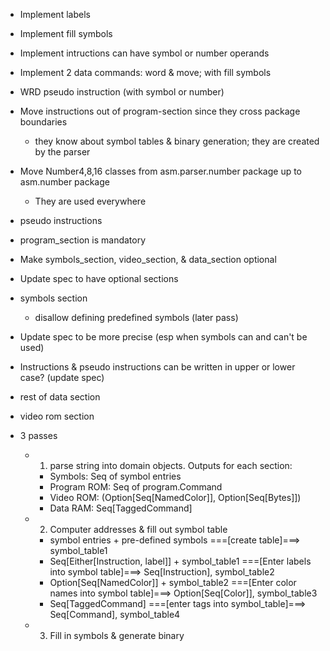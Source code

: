 - Implement labels
- Implement fill symbols
- Implement intructions can have symbol or number operands
- Implement 2 data commands: word & move; with fill symbols
- WRD pseudo instruction (with symbol or number)
- Move instructions out of program-section since they cross package boundaries
    - they know about symbol tables & binary generation; they are created by the parser
- Move Number4,8,16 classes from asm.parser.number package up to asm.number package
    - They are used everywhere
- pseudo instructions
- program_section is mandatory
- Make symbols_section, video_section, & data_section optional
- Update spec to have optional sections
- symbols section
    - disallow defining predefined symbols (later pass)
- Update spec to be more precise (esp when symbols can and can't be used)
- Instructions & pseudo instructions can be written in upper or lower case? (update spec)
- rest of data section
- video rom section


- 3 passes
    - 1) parse string into domain objects. Outputs for each section:
        - Symbols:      Seq of symbol entries
        - Program ROM:  Seq of program.Command
        - Video ROM:    (Option[Seq[NamedColor]], Option[Seq[Bytes]])
        - Data RAM:     Seq[TaggedCommand]
    - 2) Computer addresses & fill out symbol table
        - symbol entries + pre-defined symbols
          ===[create table]===>
          symbol_table1
        - Seq[Either[Instruction, label]] + symbol_table1
          ===[Enter labels into symbol table]===>
          Seq[Instruction], symbol_table2
        - Option[Seq[NamedColor]] + symbol_table2
          ===[Enter color names into symbol table]===>
          Option[Seq[Color]], symbol_table3
        - Seq[TaggedCommand]
          ===[enter tags into symbol_table]===>
          Seq[Command], symbol_table4
    - 3) Fill in symbols & generate binary
